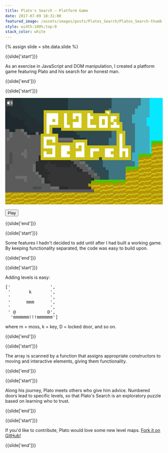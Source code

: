 ```yaml
---
title: Plato's Search — Platform Game
date: 2017-07-09 18:31:00
featured_image: /assets/images/posts/Platos_Search/Platos_Search-thumb.jpg
style: width:100%;top:0
stack_color: white
---
```


{% assign slide = site.data.slide %}

{{slide['start']}}

As an exercise in JavaScript and DOM manipulation, I created a platform game featuring Plato and his search for an honest man.

{{slide['end']}}

{{slide['start']}}

<div style='max-width:initial'>

<div class='platos-search__wrapper'>

<img alt='Plato&#8217s Search' class='platos-search__fake-menu' src='/assets/images/posts/Platos_Search/Platos_Search-overlay.jpg' alt='Plato&#8217s Search'>

<div class='platos-search__overlay'>

<button class='platos-search__play-btn' type='button'>Play</button>

</div>

</div>

</div>

{{slide['end']}}

{{slide['start']}}

Some features I hadn't decided to add until after I had built a working game. By keeping functionality separated, the code was easy to build upon.

{{slide['end']}}

{{slide['start']}}

Adding levels is easy:

<pre>
['               ',
 '       k       ',
 '               ',
 '      mmm      ',
 '               ',
 ' @            D',
  'mmmmmm!!!mmmmmm']
</pre>

where m = moss, k = key, D = locked door, and so on.

{{slide['end']}}

{{slide['start']}}

The array is scanned by a function that assigns appropriate constructors to moving and interactive elements, giving them functionality.

{{slide['end']}}

{{slide['start']}}

Along his journey, Plato meets others who give him advice. Numbered doors lead to specific levels, so that Plato's Search is an exploratory puzzle based on learning who to trust.

{{slide['end']}}

{{slide['start']}}

If you'd like to contribute, Plato would love some new level maps. <a href='https://github.com/nth-chile/platos-search' target='_blank'>Fork it on GitHub!</a>

{{slide['end']}}